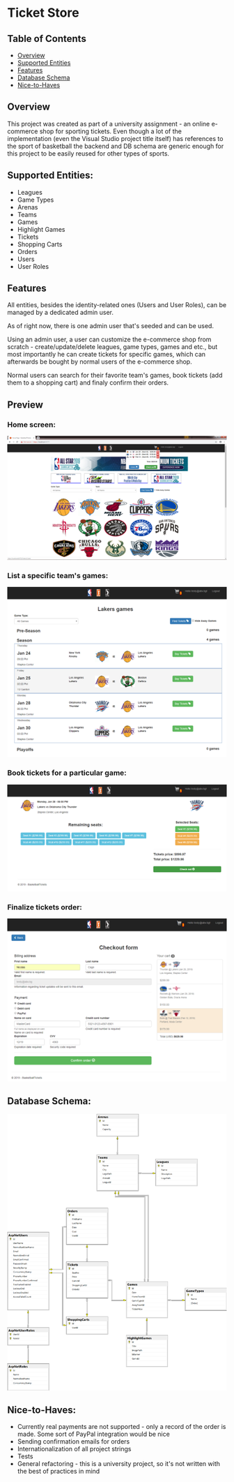 # Ticket Store

## Table of Contents

  - [Overview](#overview)
  - [Supported Entities](#supported-entities)
  - [Features](#features)
  - [Database Schema](#database-schema)
  - [Nice-to-Haves](#nice-to-haves)

## Overview

This project was created as part of a university assignment - an online e-commerce shop for sporting tickets.
Even though a lot of the implementation (even the Visual Studio project title itself) has references to the sport of basketball 
the backend and DB schema are generic enough for this project to be easily reused for other
types of sports.

## Supported Entities:

* Leagues
* Game Types
* Arenas
* Teams
* Games
* Highlight Games
* Tickets
* Shopping Carts
* Orders
* Users
* User Roles

## Features

All entities, besides the identity-related ones (Users and User Roles), can be managed by a dedicated admin user.

As of right now, there is one admin user that's seeded and can be used.

Using an admin user, a user can customize the e-commerce shop from scratch - create/update/delete leagues, 
game types, games and etc., but most importantly he can create tickets for specific games, which can afterwards
be bought by normal users of the e-commerce shop.

Normal users can search for their favorite team's games, book tickets (add them to a shopping cart) and finaly confirm their orders. 

## Preview

### Home screen:

<p align="center">
    <img src="images/home.png">
</p>

### List a specific team's games:

<p align="center">
    <img src="images/games.PNG">
</p>

### Book tickets for a particular game:

<p align="center">
    <img src="images/booking.PNG">
</p>

### Finalize tickets order:

<p align="center">
    <img src="images/order.PNG">
</p>

## Database Schema:

<p align="center">
    <img src="images/schema.png">
</p>

## Nice-to-Haves:

* Currently real payments are not supported - only a record of the order is made. Some sort of PayPal integration would be nice
* Sending confirmation emails for orders
* Internationalization of all project strings
* Tests
* General refactoring - this is a university project, so it's not written with the best of practices in mind